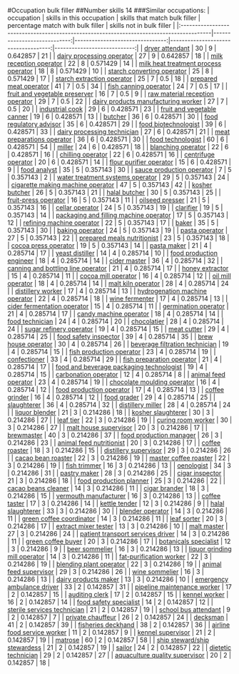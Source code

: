 #Occupation bulk filler
##Number skills 14
###Similar occupations:
| occupation                                                                              |   skills in this occupation |   skills that match bulk filler |   percentage match with bulk filler |   skills not in bulk filler |
|:----------------------------------------------------------------------------------------|----------------------------:|--------------------------------:|------------------------------------:|----------------------------:|
| [dryer attendant](dryer_attendant.md)                                                   |                          30 |                               9 |                            0.642857 |                          21 |
| [dairy processing operator](dairy_processing_operator.md)                               |                          27 |                               9 |                            0.642857 |                          18 |
| [milk reception operator](milk_reception_operator.md)                                   |                          22 |                               8 |                            0.571429 |                          14 |
| [milk heat treatment process operator](milk_heat_treatment_process_operator.md)         |                          18 |                               8 |                            0.571429 |                          10 |
| [starch converting operator](starch_converting_operator.md)                             |                          25 |                               8 |                            0.571429 |                          17 |
| [starch extraction operator](starch_extraction_operator.md)                             |                          25 |                               7 |                            0.5      |                          18 |
| [prepared meat operator](prepared_meat_operator.md)                                     |                          41 |                               7 |                            0.5      |                          34 |
| [fish canning operator](fish_canning_operator.md)                                       |                          24 |                               7 |                            0.5      |                          17 |
| [fruit and vegetable preserver](fruit_and_vegetable_preserver.md)                       |                          16 |                               7 |                            0.5      |                           9 |
| [raw material reception operator](raw_material_reception_operator.md)                   |                          29 |                               7 |                            0.5      |                          22 |
| [dairy products manufacturing worker](dairy_products_manufacturing_worker.md)           |                          27 |                               7 |                            0.5      |                          20 |
| [industrial cook](industrial_cook.md)                                                   |                          29 |                               6 |                            0.428571 |                          23 |
| [fruit and vegetable canner](fruit_and_vegetable_canner.md)                             |                          19 |                               6 |                            0.428571 |                          13 |
| [butcher](butcher.md)                                                                   |                          36 |                               6 |                            0.428571 |                          30 |
| [food regulatory advisor](food_regulatory_advisor.md)                                   |                          35 |                               6 |                            0.428571 |                          29 |
| [food biotechnologist](food_biotechnologist.md)                                         |                          39 |                               6 |                            0.428571 |                          33 |
| [dairy processing technician](dairy_processing_technician.md)                           |                          27 |                               6 |                            0.428571 |                          21 |
| [meat preparations operator](meat_preparations_operator.md)                             |                          36 |                               6 |                            0.428571 |                          30 |
| [food technologist](food_technologist.md)                                               |                          60 |                               6 |                            0.428571 |                          54 |
| [miller](miller.md)                                                                     |                          24 |                               6 |                            0.428571 |                          18 |
| [blanching operator](blanching_operator.md)                                             |                          22 |                               6 |                            0.428571 |                          16 |
| [chilling operator](chilling_operator.md)                                               |                          22 |                               6 |                            0.428571 |                          16 |
| [centrifuge operator](centrifuge_operator.md)                                           |                          20 |                               6 |                            0.428571 |                          14 |
| [flour purifier operator](flour_purifier_operator.md)                                   |                          15 |                               6 |                            0.428571 |                           9 |
| [food analyst](food_analyst.md)                                                         |                          35 |                               5 |                            0.357143 |                          30 |
| [sauce production operator](sauce_production_operator.md)                               |                           7 |                               5 |                            0.357143 |                           2 |
| [water treatment systems operator](water_treatment_systems_operator.md)                 |                          29 |                               5 |                            0.357143 |                          24 |
| [cigarette making machine operator](cigarette_making_machine_operator.md)               |                          47 |                               5 |                            0.357143 |                          42 |
| [kosher butcher](kosher_butcher.md)                                                     |                          26 |                               5 |                            0.357143 |                          21 |
| [halal butcher](halal_butcher.md)                                                       |                          30 |                               5 |                            0.357143 |                          25 |
| [fruit-press operator](fruit-press_operator.md)                                         |                          16 |                               5 |                            0.357143 |                          11 |
| [oilseed presser](oilseed_presser.md)                                                   |                          21 |                               5 |                            0.357143 |                          16 |
| [cellar operator](cellar_operator.md)                                                   |                          24 |                               5 |                            0.357143 |                          19 |
| [clarifier](clarifier.md)                                                               |                          19 |                               5 |                            0.357143 |                          14 |
| [packaging and filling machine operator](packaging_and_filling_machine_operator.md)     |                          17 |                               5 |                            0.357143 |                          12 |
| [refining machine operator](refining_machine_operator.md)                               |                          22 |                               5 |                            0.357143 |                          17 |
| [baker](baker.md)                                                                       |                          35 |                               5 |                            0.357143 |                          30 |
| [baking operator](baking_operator.md)                                                   |                          24 |                               5 |                            0.357143 |                          19 |
| [pasta operator](pasta_operator.md)                                                     |                          27 |                               5 |                            0.357143 |                          22 |
| [prepared meals nutritionist](prepared_meals_nutritionist.md)                           |                          23 |                               5 |                            0.357143 |                          18 |
| [cocoa press operator](cocoa_press_operator.md)                                         |                          19 |                               5 |                            0.357143 |                          14 |
| [pasta maker](pasta_maker.md)                                                           |                          21 |                               4 |                            0.285714 |                          17 |
| [yeast distiller](yeast_distiller.md)                                                   |                          14 |                               4 |                            0.285714 |                          10 |
| [food production engineer](food_production_engineer.md)                                 |                          18 |                               4 |                            0.285714 |                          14 |
| [cider master](cider_master.md)                                                         |                          36 |                               4 |                            0.285714 |                          32 |
| [canning and bottling line operator](canning_and_bottling_line_operator.md)             |                          21 |                               4 |                            0.285714 |                          17 |
| [honey extractor](honey_extractor.md)                                                   |                          15 |                               4 |                            0.285714 |                          11 |
| [cocoa mill operator](cocoa_mill_operator.md)                                           |                          16 |                               4 |                            0.285714 |                          12 |
| [oil mill operator](oil_mill_operator.md)                                               |                          18 |                               4 |                            0.285714 |                          14 |
| [malt kiln operator](malt_kiln_operator.md)                                             |                          28 |                               4 |                            0.285714 |                          24 |
| [distillery worker](distillery_worker.md)                                               |                          17 |                               4 |                            0.285714 |                          13 |
| [hydrogenation machine operator](hydrogenation_machine_operator.md)                     |                          22 |                               4 |                            0.285714 |                          18 |
| [wine fermenter](wine_fermenter.md)                                                     |                          17 |                               4 |                            0.285714 |                          13 |
| [cider fermentation operator](cider_fermentation_operator.md)                           |                          15 |                               4 |                            0.285714 |                          11 |
| [germination operator](germination_operator.md)                                         |                          21 |                               4 |                            0.285714 |                          17 |
| [candy machine operator](candy_machine_operator.md)                                     |                          18 |                               4 |                            0.285714 |                          14 |
| [food technician](food_technician.md)                                                   |                          24 |                               4 |                            0.285714 |                          20 |
| [chocolatier](chocolatier.md)                                                           |                          28 |                               4 |                            0.285714 |                          24 |
| [sugar refinery operator](sugar_refinery_operator.md)                                   |                          19 |                               4 |                            0.285714 |                          15 |
| [meat cutter](meat_cutter.md)                                                           |                          29 |                               4 |                            0.285714 |                          25 |
| [food safety inspector](food_safety_inspector.md)                                       |                          39 |                               4 |                            0.285714 |                          35 |
| [brew house operator](brew_house_operator.md)                                           |                          30 |                               4 |                            0.285714 |                          26 |
| [beverage filtration technician](beverage_filtration_technician.md)                     |                          19 |                               4 |                            0.285714 |                          15 |
| [fish production operator](fish_production_operator.md)                                 |                          23 |                               4 |                            0.285714 |                          19 |
| [confectioner](confectioner.md)                                                         |                          33 |                               4 |                            0.285714 |                          29 |
| [fish preparation operator](fish_preparation_operator.md)                               |                          21 |                               4 |                            0.285714 |                          17 |
| [food and beverage packaging technologist](food_and_beverage_packaging_technologist.md) |                          19 |                               4 |                            0.285714 |                          15 |
| [carbonation operator](carbonation_operator.md)                                         |                          12 |                               4 |                            0.285714 |                           8 |
| [animal feed operator](animal_feed_operator.md)                                         |                          23 |                               4 |                            0.285714 |                          19 |
| [chocolate moulding operator](chocolate_moulding_operator.md)                           |                          16 |                               4 |                            0.285714 |                          12 |
| [food production operator](food_production_operator.md)                                 |                          17 |                               4 |                            0.285714 |                          13 |
| [coffee grinder](coffee_grinder.md)                                                     |                          16 |                               4 |                            0.285714 |                          12 |
| [food grader](food_grader.md)                                                           |                          29 |                               4 |                            0.285714 |                          25 |
| [slaughterer](slaughterer.md)                                                           |                          36 |                               4 |                            0.285714 |                          32 |
| [distillery miller](distillery_miller.md)                                               |                          28 |                               4 |                            0.285714 |                          24 |
| [liquor blender](liquor_blender.md)                                                     |                          21 |                               3 |                            0.214286 |                          18 |
| [kosher slaughterer](kosher_slaughterer.md)                                             |                          30 |                               3 |                            0.214286 |                          27 |
| [leaf tier](leaf_tier.md)                                                               |                          22 |                               3 |                            0.214286 |                          19 |
| [curing room worker](curing_room_worker.md)                                             |                          30 |                               3 |                            0.214286 |                          27 |
| [malt house supervisor](malt_house_supervisor.md)                                       |                          20 |                               3 |                            0.214286 |                          17 |
| [brewmaster](brewmaster.md)                                                             |                          40 |                               3 |                            0.214286 |                          37 |
| [food production manager](food_production_manager.md)                                   |                          26 |                               3 |                            0.214286 |                          23 |
| [animal feed nutritionist](animal_feed_nutritionist.md)                                 |                          20 |                               3 |                            0.214286 |                          17 |
| [coffee roaster](coffee_roaster.md)                                                     |                          18 |                               3 |                            0.214286 |                          15 |
| [distillery supervisor](distillery_supervisor.md)                                       |                          29 |                               3 |                            0.214286 |                          26 |
| [cacao bean roaster](cacao_bean_roaster.md)                                             |                          22 |                               3 |                            0.214286 |                          19 |
| [master coffee roaster](master_coffee_roaster.md)                                       |                          22 |                               3 |                            0.214286 |                          19 |
| [fish trimmer](fish_trimmer.md)                                                         |                          16 |                               3 |                            0.214286 |                          13 |
| [oenologist](oenologist.md)                                                             |                          34 |                               3 |                            0.214286 |                          31 |
| [pastry maker](pastry_maker.md)                                                         |                          28 |                               3 |                            0.214286 |                          25 |
| [cigar inspector](cigar_inspector.md)                                                   |                          21 |                               3 |                            0.214286 |                          18 |
| [food production planner](food_production_planner.md)                                   |                          25 |                               3 |                            0.214286 |                          22 |
| [cacao beans cleaner](cacao_beans_cleaner.md)                                           |                          14 |                               3 |                            0.214286 |                          11 |
| [cigar brander](cigar_brander.md)                                                       |                          18 |                               3 |                            0.214286 |                          15 |
| [vermouth manufacturer](vermouth_manufacturer.md)                                       |                          16 |                               3 |                            0.214286 |                          13 |
| [coffee taster](coffee_taster.md)                                                       |                          17 |                               3 |                            0.214286 |                          14 |
| [kettle tender](kettle_tender.md)                                                       |                          12 |                               3 |                            0.214286 |                           9 |
| [halal slaughterer](halal_slaughterer.md)                                               |                          33 |                               3 |                            0.214286 |                          30 |
| [blender operator](blender_operator.md)                                                 |                          14 |                               3 |                            0.214286 |                          11 |
| [green coffee coordinator](green coffee coordinator.md)                                 |                          14 |                               3 |                            0.214286 |                          11 |
| [leaf sorter](leaf_sorter.md)                                                           |                          20 |                               3 |                            0.214286 |                          17 |
| [extract mixer tester](extract_mixer_tester.md)                                         |                          13 |                               3 |                            0.214286 |                          10 |
| [malt master](malt_master.md)                                                           |                          27 |                               3 |                            0.214286 |                          24 |
| [patient transport services driver](patient_transport_services_driver.md)               |                          14 |                               3 |                            0.214286 |                          11 |
| [green coffee buyer](green_coffee_buyer.md)                                             |                          20 |                               3 |                            0.214286 |                          17 |
| [botanicals specialist](botanicals_specialist.md)                                       |                          12 |                               3 |                            0.214286 |                           9 |
| [beer sommelier](beer_sommelier.md)                                                     |                          16 |                               3 |                            0.214286 |                          13 |
| [liquor grinding mill operator](liquor_grinding_mill_operator.md)                       |                          14 |                               3 |                            0.214286 |                          11 |
| [fat-purification worker](fat-purification_worker.md)                                   |                          22 |                               3 |                            0.214286 |                          19 |
| [blending plant operator](blending_plant_operator.md)                                   |                          22 |                               3 |                            0.214286 |                          19 |
| [animal feed supervisor](animal_feed_supervisor.md)                                     |                          29 |                               3 |                            0.214286 |                          26 |
| [wine sommelier](wine_sommelier.md)                                                     |                          16 |                               3 |                            0.214286 |                          13 |
| [dairy products maker](dairy_products_maker.md)                                         |                          13 |                               3 |                            0.214286 |                          10 |
| [emergency ambulance driver](emergency_ambulance_driver.md)                             |                          33 |                               2 |                            0.142857 |                          31 |
| [pipeline maintenance worker](pipeline_maintenance_worker.md)                           |                          17 |                               2 |                            0.142857 |                          15 |
| [auditing clerk](auditing_clerk.md)                                                     |                          17 |                               2 |                            0.142857 |                          15 |
| [kennel worker](kennel_worker.md)                                                       |                          16 |                               2 |                            0.142857 |                          14 |
| [food safety specialist](food_safety_specialist.md)                                     |                          14 |                               2 |                            0.142857 |                          12 |
| [sterile services technician](sterile_services_technician.md)                           |                          21 |                               2 |                            0.142857 |                          19 |
| [school bus attendant](school_bus_attendant.md)                                         |                           9 |                               2 |                            0.142857 |                           7 |
| [private chauffeur](private_chauffeur.md)                                               |                          26 |                               2 |                            0.142857 |                          24 |
| [decksman](decksman.md)                                                                 |                          41 |                               2 |                            0.142857 |                          39 |
| [fisheries deckhand](fisheries_deckhand.md)                                             |                          38 |                               2 |                            0.142857 |                          36 |
| [airline food service worker](airline_food_service_worker.md)                           |                          11 |                               2 |                            0.142857 |                           9 |
| [kennel supervisor](kennel_supervisor.md)                                               |                          21 |                               2 |                            0.142857 |                          19 |
| [matrose](matrose.md)                                                                   |                          60 |                               2 |                            0.142857 |                          58 |
| [ship steward/ship stewardess](ship_steward-ship_stewardess.md)                         |                          21 |                               2 |                            0.142857 |                          19 |
| [sailor](sailor.md)                                                                     |                          24 |                               2 |                            0.142857 |                          22 |
| [dietetic technician](dietetic_technician.md)                                           |                          29 |                               2 |                            0.142857 |                          27 |
| [aquaculture quality supervisor](aquaculture_quality_supervisor.md)                     |                          20 |                               2 |                            0.142857 |                          18 |

